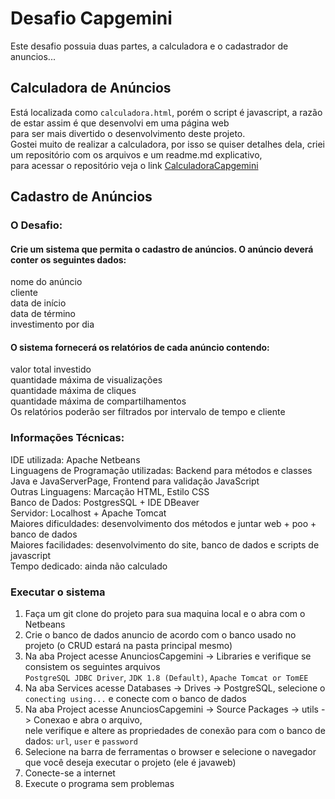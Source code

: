 # Desafio Capgemini 
Este desafio possuia duas partes, a calculadora e o cadastrador de anuncios... <br>

## Calculadora  de Anúncios
Está localizada como `calculadora.html`, porém o script é javascript, a razão de estar assim é que desenvolvi em uma página web <br>
para ser mais divertido o desenvolvimento deste projeto. <br>
Gostei muito de realizar a calculadora, por isso se quiser detalhes dela, criei um repositório com os arquivos e um readme.md explicativo, <br>
para acessar o repositório veja o link [CalculadoraCapgemini](https://github.com/IzabelaSoares/CalculadoraCapgemini.git) <br>

## Cadastro de Anúncios

### O Desafio:

#### Crie um sistema que permita o cadastro de anúncios. O anúncio deverá conter os seguintes dados:

nome do anúncio <br>
cliente <br>
data de início <br>
data de término <br>
investimento por dia <br>

#### O sistema fornecerá os relatórios de cada anúncio contendo:

valor total investido <br>
quantidade máxima de visualizações <br>
quantidade máxima de cliques <br>
quantidade máxima de compartilhamentos <br>
Os relatórios poderão ser filtrados por intervalo de tempo e cliente <br>

### Informações Técnicas:

IDE utilizada: Apache Netbeans <br>
Linguagens de Programação utilizadas: Backend para métodos e classes Java e JavaServerPage, Frontend para validação JavaScript <br>
Outras Linguagens: Marcação HTML, Estilo CSS <br>
Banco de Dados: PostgresSQL + IDE DBeaver <br>
Servidor: Localhost + Apache Tomcat <br>
Maiores dificuldades: desenvolvimento dos métodos e juntar web + poo + banco de dados <br>
Maiores facilidades: desenvolvimento do site, banco de dados e scripts de javascript <br>
Tempo dedicado: ainda não calculado <br>

### Executar o sistema 

1. Faça um git clone do projeto para sua maquina local e o abra com o Netbeans <br>
2. Crie o banco de dados anuncio de acordo com o banco usado no projeto (o CRUD estará na pasta principal mesmo) <br>
3. Na aba Project acesse AnunciosCapgemini -> Libraries e verifique se consistem os seguintes arquivos <br> 
`PostgreSQL JDBC Driver`, `JDK 1.8 (Default)`, `Apache Tomcat or TomEE` <br>
4. Na aba Services acesse Databases -> Drives -> PostgreSQL, selecione o `conecting using...` e conecte com o banco de dados <br>
5. Na aba Project acesse AnunciosCapgemini -> Source Packages -> utils -> Conexao e abra o arquivo, <br>
nele verifique e altere as propriedades de conexão para com o banco de dados: `url`, `user` e `password`<br>
6. Selecione na barra de ferramentas o browser e selecione o navegador que você deseja executar o projeto (ele é javaweb) <br>
7. Conecte-se a internet <br>
8. Execute o programa sem problemas <br>


